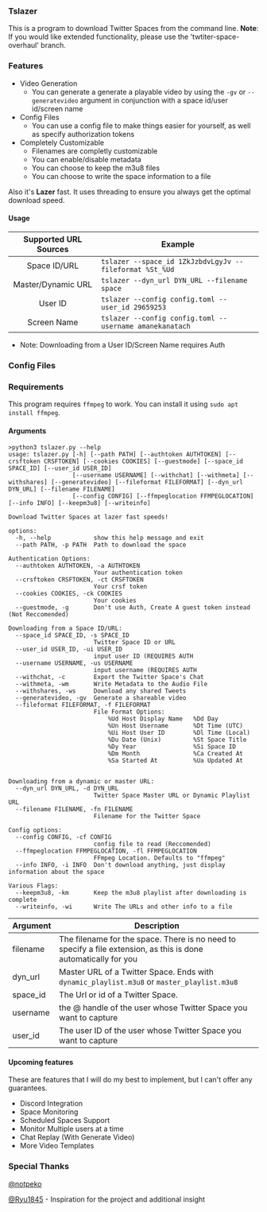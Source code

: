 ### Tslazer
This is a program to download Twitter Spaces from the command line.
**Note**: If you would like extended functionality, please use the 'twtiter-space-overhaul' branch.

### Features
- Video Generation
    - You can generate a generate a playable video by using the `-gv` or `--generatevideo` argument in conjunction with a space id/user id/screen name
- Config Files
    - You can use a config file to make things easier for yourself, as well as specify authorization tokens
- Completely Customizable
    - Filenames are completly customizable
    - You can enable/disable metadata
    - You can choose to keep the m3u8 files
    - You can choose to write the space information to a file

Also it's **Lazer** fast. It uses threading to ensure you always get the optimal download speed. 
#### Usage

|  Supported URL Sources | Example|
| :------------: | -------------- |
| Space ID/URL | `tslazer --space_id 1ZkJzbdvLgyJv --fileformat %St_%Ud` |
| Master/Dynamic URL| `tslazer --dyn_url DYN_URL --filename space` |
| User ID| `tslazer --config config.toml --user_id 29659253`|
| Screen Name| `tslazer --config config.toml --username amanekanatach`|

- Note: Downloading from a User ID/Screen Name requires Auth

### Config Files

### Requirements
This program requires `ffmpeg` to work. You can install it using `sudo apt install ffmpeg`.

#### Arguments


    >python3 tslazer.py --help
    usage: tslazer.py [-h] [--path PATH] [--authtoken AUTHTOKEN] [--crsftoken CRSFTOKEN] [--cookies COOKIES] [--guestmode] [--space_id SPACE_ID] [--user_id USER_ID]
                      [--username USERNAME] [--withchat] [--withmeta] [--withshares] [--generatevideo] [--fileformat FILEFORMAT] [--dyn_url DYN_URL] [--filename FILENAME]
                      [--config CONFIG] [--ffmpeglocation FFMPEGLOCATION] [--info INFO] [--keepm3u8] [--writeinfo]

    Download Twitter Spaces at lazer fast speeds!

    options:
      -h, --help            show this help message and exit
      --path PATH, -p PATH  Path to download the space

    Authentication Options:
      --authtoken AUTHTOKEN, -a AUTHTOKEN
                            Your authentication token
      --crsftoken CRSFTOKEN, -ct CRSFTOKEN
                            Your crsf token
      --cookies COOKIES, -ck COOKIES
                            Your cookies
      --guestmode, -g       Don't use Auth, Create A guest token instead (Not Reccomended)

    Downloading from a Space ID/URL:
      --space_id SPACE_ID, -s SPACE_ID
                            Twitter Space ID or URL
      --user_id USER_ID, -ui USER_ID
                            input user ID (REQUIRES AUTH
      --username USERNAME, -us USERNAME
                            input username (REQUIRES AUTH
      --withchat, -c        Export the Twitter Space's Chat
      --withmeta, -wm       Write Metadata to the Audio File
      --withshares, -ws     Download any shared Tweets
      --generatevideo, -gv  Generate a shareable video
      --fileformat FILEFORMAT, -f FILEFORMAT
                            File Format Options:
                                %Ud Host Display Name   %Dd Day
                                %Un Host Username       %Dt Time (UTC)
                                %Ui Host User ID        %Dl Time (Local)
                                %Du Date (Unix)         %St Space Title
                                %Dy Year                %Si Space ID
                                %Dm Month               %Ca Created At
                                %Sa Started At          %Ua Updated At


    Downloading from a dynamic or master URL:
      --dyn_url DYN_URL, -d DYN_URL
                            Twitter Space Master URL or Dynamic Playlist URL
      --filename FILENAME, -fn FILENAME
                            Filename for the Twitter Space

    Config options:
      --config CONFIG, -cf CONFIG
                            config file to read (Reccomended)
      --ffmpeglocation FFMPEGLOCATION, -fl FFMPEGLOCATION
                            FFmpeg Location. Defaults to "ffmpeg"
      --info INFO, -i INFO  Don't download anything, just display information about the space

    Various Flags:
      --keepm3u8, -km       Keep the m3u8 playlist after downloading is complete
      --writeinfo, -wi      Write The URLs and other info to a file


|  Argument  |  Description |
| ------------ | ------------ |
| filename | The filename for the space. There is no need  to specify a file extension, as this is done automatically for you |
| dyn_url | Master URL of a Twitter Space. Ends with `dynamic_playlist.m3u8` or `master_playlist.m3u8` |
| space_id | The Url or id of a Twitter Space. |
| username | the @ handle of the user whose Twitter Space you want to capture |
| user_id | The user ID of the user whose Twitter Space you want to capture |

#### Upcoming features
These are features that I will do my best to implement, but I can't offer any guarantees. 

- Discord Integration
- Space Monitoring
- Scheduled Spaces Support
- Monitor Multiple users at a time
- Chat Replay (With Generate Video)
- More Video Templates

### Special Thanks
[@notpeko](https://github.com/notpeko "@notpeko")

[@Ryu1845](https://github.com/Ryu1845 "@Ryu1845") - Inspiration for the project and additional insight
